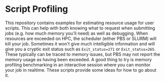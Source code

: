 # Script Profiling

This repository contains examples for estimating resource usage for user scripts. This can help with both knowing what to request when submitting jobs (e.g. how much memory you'll need) as well as debugging. When resources are exceeded on HPC, the scheduler (either PBS or SLURM) will kill your job. Sometimes it won't give much intelligible information and will give you a cryptic exit status such as ```Exit_status=271``` or ```Exit_status=265```. These typically can be traced to memory issues, but PBS may not report the memory usage as having been exceeded. A good thing to try is memory profiling benchmarking in an interactive session where you can monitor your job in realtime. These scripts provide some ideas for how to go about it. 
